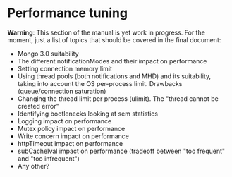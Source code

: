 # Performance tuning

**Warning**: This section of the manual is yet work in progress. For the moment, just a list of topics that
should be covered in the final document:

* Mongo 3.0 suitability
* The different notificationModes and their impact on performance
* Setting connection memory limit
* Using thread pools (both notifications and MHD) and its suitability, taking into account the OS per-process limit.
  Drawbacks (queue/connection saturation)
* Changing the thread limit per process (ulimit). The "thread cannot be created error"
* Identifying bootlenecks looking at sem statistics
* Logging impact on performance
* Mutex policy impact on performance
* Write concern impact on performance
* httpTimeout impact on performance
* subCacheIval impact on performance (tradeoff between "too frequent" and "too infrequent")
* Any other?
